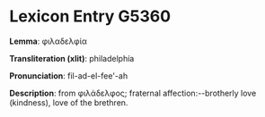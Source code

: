# Lexicon Entry G5360

**Lemma**: φιλαδελφία

**Transliteration (xlit)**: philadelphía

**Pronunciation**: fil-ad-el-fee'-ah

**Description**:
from φιλάδελφος; fraternal affection:--brotherly love (kindness), love of the brethren.
